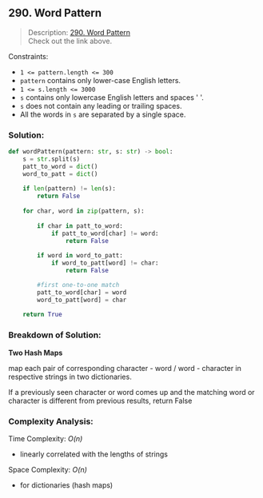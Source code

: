 ## 290. Word Pattern

>Description: [290. Word Pattern](https://leetcode.com/problems/word-pattern/)\
Check out the link above.

Constraints:

- `1 <= pattern.length <= 300`
- `pattern` contains only lower-case English letters.
- `1 <= s.length <= 3000`
- `s`  contains only lowercase English letters and spaces ' '.
- `s` does not contain any leading or trailing spaces.
- All the words in `s` are separated by a single space.

### Solution: 

```python
def wordPattern(pattern: str, s: str) -> bool:
    s = str.split(s)
    patt_to_word = dict()
    word_to_patt = dict()
    
    if len(pattern) != len(s):
        return False
    
    for char, word in zip(pattern, s):
        
        if char in patt_to_word:
            if patt_to_word[char] != word:
                return False
        
        if word in word_to_patt:
            if word_to_patt[word] != char:
                return False

        #first one-to-one match
        patt_to_word[char] = word
        word_to_patt[word] = char
    
    return True
```
### Breakdown of Solution:

**Two Hash Maps**

map each pair of corresponding character - word / word - character in respective strings in two dictionaries.

If a previously seen character or word comes up and the matching word or character is different from previous results, return False

### Complexity Analysis:

Time Complexity: *O(n)*

- linearly correlated with the lengths of strings

Space Complexity: *O(n)*

- for dictionaries (hash maps)
